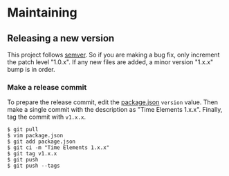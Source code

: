# Maintaining

## Releasing a new version

This project follows [semver](http://semver.org/). So if you are making a bug
fix, only increment the patch level "1.0.x". If any new files are added, a
minor version "1.x.x" bump is in order.

### Make a release commit

To prepare the release commit, edit the
[package.json](https://github.com/github/time-elements/blob/master/package.json)
`version` value. Then make a single commit with the description as
"Time Elements 1.x.x". Finally, tag the commit with `v1.x.x`.

```
$ git pull
$ vim package.json
$ git add package.json
$ git ci -m "Time Elements 1.x.x"
$ git tag v1.x.x
$ git push
$ git push --tags
```
